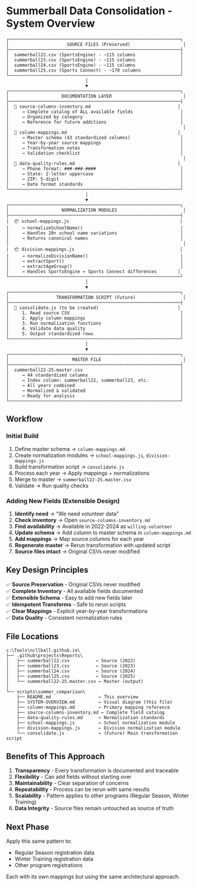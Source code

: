 # Summerball Data Consolidation - System Overview

```
┌─────────────────────────────────────────────────────────────────┐
│                      SOURCE FILES (Preserved)                    │
├─────────────────────────────────────────────────────────────────┤
│  summerball22.csv (SportsEngine) - ~115 columns                 │
│  summerball23.csv (SportsEngine) - ~115 columns                 │
│  summerball24.csv (SportsEngine) - ~115 columns                 │
│  summerball25.csv (Sports Connect) - ~170 columns               │
└─────────────────────────────────────────────────────────────────┘
                              │
                              ▼
┌─────────────────────────────────────────────────────────────────┐
│                    DOCUMENTATION LAYER                           │
├─────────────────────────────────────────────────────────────────┤
│  📄 source-columns-inventory.md                                 │
│     → Complete catalog of ALL available fields                  │
│     → Organized by category                                     │
│     → Reference for future additions                            │
│                                                                  │
│  📄 column-mappings.md                                          │
│     → Master schema (43 standardized columns)                   │
│     → Year-by-year source mappings                              │
│     → Transformation notes                                      │
│     → Validation checklist                                      │
│                                                                  │
│  📄 data-quality-rules.md                                       │
│     → Phone format: ###-###-####                                │
│     → State: 2-letter uppercase                                 │
│     → ZIP: 5-digit                                              │
│     → Date format standards                                     │
└─────────────────────────────────────────────────────────────────┘
                              │
                              ▼
┌─────────────────────────────────────────────────────────────────┐
│                    NORMALIZATION MODULES                         │
├─────────────────────────────────────────────────────────────────┤
│  📦 school-mappings.js                                          │
│     → normalizeSchoolName()                                     │
│     → Handles 20+ school name variations                        │
│     → Returns canonical names                                   │
│                                                                  │
│  📦 division-mappings.js                                        │
│     → normalizeDivisionName()                                   │
│     → extractSport()                                            │
│     → extractAgeGroup()                                         │
│     → Handles SportsEngine ↔ Sports Connect differences        │
└─────────────────────────────────────────────────────────────────┘
                              │
                              ▼
┌─────────────────────────────────────────────────────────────────┐
│                  TRANSFORMATION SCRIPT (Future)                  │
├─────────────────────────────────────────────────────────────────┤
│  🔧 consolidate.js (to be created)                              │
│     1. Read source CSV                                          │
│     2. Apply column mappings                                    │
│     3. Run normalization functions                              │
│     4. Validate data quality                                    │
│     5. Output standardized rows                                 │
└─────────────────────────────────────────────────────────────────┘
                              │
                              ▼
┌─────────────────────────────────────────────────────────────────┐
│                        MASTER FILE                               │
├─────────────────────────────────────────────────────────────────┤
│  summerball22-25.master.csv                                     │
│     → 44 standardized columns                                   │
│     → Index column: summerball22, summerball23, etc.            │
│     → All years combined                                        │
│     → Normalized & validated                                    │
│     → Ready for analysis                                        │
└─────────────────────────────────────────────────────────────────┘
```

## Workflow

### Initial Build
1. Define master schema → `column-mappings.md`
2. Create normalization modules → `school-mappings.js`, `division-mappings.js`
3. Build transformation script → `consolidate.js`
4. Process each year → Apply mappings + normalizations
5. Merge to master → `summerball22-25.master.csv`
6. Validate → Run quality checks

### Adding New Fields (Extensible Design)
1. **Identify need** → "We need volunteer data"
2. **Check inventory** → Open `source-columns-inventory.md`
3. **Find availability** → Available in 2022-2024 as `willing-volunteer`
4. **Update schema** → Add column to master schema in `column-mappings.md`
5. **Add mappings** → Map source columns for each year
6. **Regenerate master** → Rerun transformation with updated script
7. **Source files intact** → Original CSVs never modified

## Key Design Principles

✅ **Source Preservation** - Original CSVs never modified  
✅ **Complete Inventory** - All available fields documented  
✅ **Extensible Schema** - Easy to add new fields later  
✅ **Idempotent Transforms** - Safe to rerun scripts  
✅ **Clear Mappings** - Explicit year-by-year transformations  
✅ **Data Quality** - Consistent normalization rules  

## File Locations

```
c:\Tools\ncllball.github.io\
├── .github\projects\Reports\
│   ├── summerball22.csv          ← Source (2022)
│   ├── summerball23.csv          ← Source (2023)
│   ├── summerball24.csv          ← Source (2024)
│   ├── summerball25.csv          ← Source (2025)
│   └── summerball22-25.master.csv ← Master (output)
│
└── scripts\summer_comparison\
    ├── README.md                  ← This overview
    ├── SYSTEM-OVERVIEW.md         ← Visual diagram (this file)
    ├── column-mappings.md         ← Primary mapping reference
    ├── source-columns-inventory.md ← Complete field catalog
    ├── data-quality-rules.md      ← Normalization standards
    ├── school-mappings.js         ← School normalization module
    ├── division-mappings.js       ← Division normalization module
    └── consolidate.js             ← (Future) Main transformation script
```

## Benefits of This Approach

1. **Transparency** - Every transformation is documented and traceable
2. **Flexibility** - Can add fields without starting over
3. **Maintainability** - Clear separation of concerns
4. **Repeatability** - Process can be rerun with same results
5. **Scalability** - Pattern applies to other programs (Regular Season, Winter Training)
6. **Data Integrity** - Source files remain untouched as source of truth

## Next Phase

Apply this same pattern to:
- Regular Season registration data
- Winter Training registration data
- Other program registrations

Each with its own mappings but using the same architectural approach.
